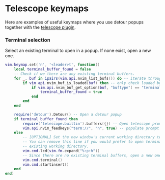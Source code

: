 # Telescope keymaps
Here are examples of useful keymaps where you use detour popups together with the [telescope plugin](https://github.com/nvim-telescope/telescope.nvim).

### Terminal selection
Select an existing terminal to open in a popup. If none exist, open a new one. 
```lua
vim.keymap.set('n', '<leader>t', function()
    local terminal_buffer_found = false
    -- Check if we there are any existing terminal buffers.
    for _, buf in ipairs(vim.api.nvim_list_bufs()) do -- iterate through all buffers
        if vim.api.nvim_buf_is_loaded(buf) then -- only check loaded buffers
            if vim.api.nvim_buf_get_option(buf, "buftype") == "terminal" then
                terminal_buffer_found = true
            end
        end
    end

    require('detour').Detour() -- Open a detour popup
    if terminal_buffer_found then
        require('telescope.builtin').buffers({}) -- Open telescope prompt
        vim.api.nvim_feedkeys("term://", "n", true) -- populate prompt with "term://"
    else
        -- [OPTIONAL] Set the new window's current working directory to the directory of current file.
        -- You can remove this line if you would prefer to open terminals from the
        -- existing working directory.
        vim.cmd.lcd(vim.fn.expand("%:p:h"))
        -- Since there are no existing terminal buffers, open a new one.
        vim.cmd.terminal()
        vim.cmd.startinsert()
    end
end)
```
